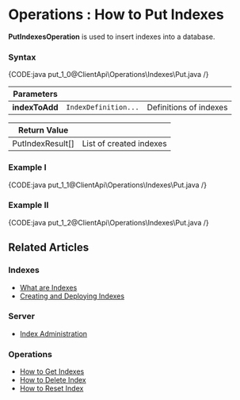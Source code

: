 ﻿# Operations : How to Put Indexes

**PutIndexesOperation** is used to insert indexes into a database.

### Syntax

{CODE:java put_1_0@ClientApi\Operations\Indexes\Put.java /}

| Parameters | | |
| ------------- | ------------- | ----- |
| **indexToAdd** | `IndexDefinition...` | Definitions of indexes |

| Return Value | |
| ------------- | ----- |
| PutIndexResult[] | List of created indexes |

### Example I

{CODE:java put_1_1@ClientApi\Operations\Indexes\Put.java /}

### Example II

{CODE:java put_1_2@ClientApi\Operations\Indexes\Put.java /}

## Related Articles

### Indexes

- [What are Indexes](../../../../indexes/what-are-indexes)
- [Creating and Deploying Indexes](../../../../indexes/creating-and-deploying)

### Server

- [Index Administration](../../../../server/administration/index-administration)

### Operations

- [How to Get Indexes](../../../../client-api/operations/maintenance/indexes/get-indexes)
- [How to Delete Index](../../../../client-api/operations/maintenance/indexes/delete-index)
- [How to Reset Index](../../../../client-api/operations/maintenance/indexes/reset-index)
